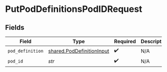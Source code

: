 # PutPodDefinitionsPodIDRequest


## Fields

| Field                                                                  | Type                                                                   | Required                                                               | Description                                                            |
| ---------------------------------------------------------------------- | ---------------------------------------------------------------------- | ---------------------------------------------------------------------- | ---------------------------------------------------------------------- |
| `pod_definition`                                                       | [shared.PodDefinitionInput](../../models/shared/poddefinitioninput.md) | :heavy_check_mark:                                                     | N/A                                                                    |
| `pod_id`                                                               | *str*                                                                  | :heavy_check_mark:                                                     | N/A                                                                    |